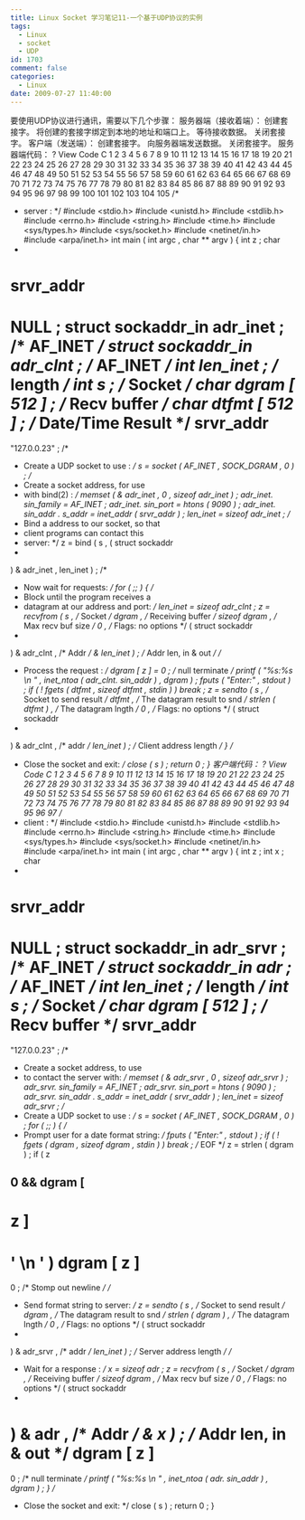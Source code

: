 ```yaml
---
title: Linux Socket 学习笔记11-一个基于UDP协议的实例
tags:
  - Linux
  - socket
  - UDP
id: 1703
comment: false
categories:
  - Linux
date: 2009-07-27 11:40:00
---
```


要使用UDP协议进行通讯，需要以下几个步骤：
服务器端（接收着端）：
创建套接字。
将创建的套接字绑定到本地的地址和端口上。
等待接收数据。
关闭套接字。
客户端（发送端）：
创建套接字。
向服务器端发送数据。
关闭套接字。
服务器端代码：
?
View Code
C
1
2
3
4
5
6
7
8
9
10
11
12
13
14
15
16
17
18
19
20
21
22
23
24
25
26
27
28
29
30
31
32
33
34
35
36
37
38
39
40
41
42
43
44
45
46
47
48
49
50
51
52
53
54
55
56
57
58
59
60
61
62
63
64
65
66
67
68
69
70
71
72
73
74
75
76
77
78
79
80
81
82
83
84
85
86
87
88
89
90
91
92
93
94
95
96
97
98
99
100
101
102
103
104
105
/*
* server :
*/
#include <stdio.h>
#include <unistd.h>
#include <stdlib.h>
#include <errno.h>
#include <string.h>
#include <time.h>
#include <sys/types.h>
#include <sys/socket.h>
#include <netinet/in.h>
#include <arpa/inet.h>
int
main
(
int
argc
,
char
**
argv
)
{
int
z
;
char
*
srvr_addr
=
NULL
;
struct
sockaddr_in adr_inet
;
/* AF_INET */
struct
sockaddr_in adr_clnt
;
/* AF_INET */
int
len_inet
;
/* length  */
int
s
;
/* Socket */
char
dgram
[
512
]
;
/* Recv buffer */
char
dtfmt
[
512
]
;
/* Date/Time Result */
srvr_addr
=
"127.0.0.23"
;
/*
* Create a UDP socket to use :
*/
s
=
socket
(
AF_INET
,
SOCK_DGRAM
,
0
)
;
/*
* Create a socket address, for use
* with bind(2) :
*/
memset
(
&
adr_inet
,
0
,
sizeof
adr_inet
)
;
adr_inet.
sin_family
=
AF_INET
;
adr_inet.
sin_port
=
htons
(
9090
)
;
adr_inet.
sin_addr
.
s_addr
=
inet_addr
(
srvr_addr
)
;
len_inet
=
sizeof
adr_inet
;
/*
* Bind a address to our socket, so that
* client programs can contact this
* server:
*/
z
=
bind
(
s
,
(
struct
sockaddr
*
)
&
adr_inet
,
len_inet
)
;
/*
* Now wait for requests:
*/
for
(
;;
)
{
/*
* Block until the program receives a
* datagram at our address and port:
*/
len_inet
=
sizeof
adr_clnt
;
z
=
recvfrom
(
s
,
/* Socket */
dgram
,
/* Receiving buffer */
sizeof
dgram
,
/* Max recv buf size */
0
,
/* Flags: no options */
(
struct
sockaddr
*
)
&
adr_clnt
,
/* Addr */
&
len_inet
)
;
/* Addr len, in & out */
/*
* Process the request :
*/
dgram
[
z
]
=
0
;
/* null terminate */
printf
(
"%s:%s
\n
"
,
inet_ntoa
(
adr_clnt.
sin_addr
)
,
dgram
)
;
fputs
(
"Enter:"
,
stdout
)
;
if
(
!
fgets
(
dtfmt
,
sizeof
dtfmt
,
stdin
)
)
break
;
z
=
sendto
(
s
,
/* Socket to send result */
dtfmt
,
/* The datagram result to snd */
strlen
(
dtfmt
)
,
/* The datagram lngth */
0
,
/* Flags: no options */
(
struct
sockaddr
*
)
&
adr_clnt
,
/* addr */
len_inet
)
;
/* Client address length */
}
/*
* Close the socket and exit:
*/
close
(
s
)
;
return
0
;
}
客户端代码：
?
View Code
C
1
2
3
4
5
6
7
8
9
10
11
12
13
14
15
16
17
18
19
20
21
22
23
24
25
26
27
28
29
30
31
32
33
34
35
36
37
38
39
40
41
42
43
44
45
46
47
48
49
50
51
52
53
54
55
56
57
58
59
60
61
62
63
64
65
66
67
68
69
70
71
72
73
74
75
76
77
78
79
80
81
82
83
84
85
86
87
88
89
90
91
92
93
94
95
96
97
/*
* client :
*/
#include <stdio.h>
#include <unistd.h>
#include <stdlib.h>
#include <errno.h>
#include <string.h>
#include <time.h>
#include <sys/types.h>
#include <sys/socket.h>
#include <netinet/in.h>
#include <arpa/inet.h>
int
main
(
int
argc
,
char
**
argv
)
{
int
z
;
int
x
;
char
*
srvr_addr
=
NULL
;
struct
sockaddr_in adr_srvr
;
/* AF_INET */
struct
sockaddr_in adr
;
/* AF_INET */
int
len_inet
;
/* length  */
int
s
;
/* Socket */
char
dgram
[
512
]
;
/* Recv buffer */
srvr_addr
=
"127.0.0.23"
;
/*
* Create a socket address, to use
* to contact the server with:
*/
memset
(
&
adr_srvr
,
0
,
sizeof
adr_srvr
)
;
adr_srvr.
sin_family
=
AF_INET
;
adr_srvr.
sin_port
=
htons
(
9090
)
;
adr_srvr.
sin_addr
.
s_addr
=
inet_addr
(
srvr_addr
)
;
len_inet
=
sizeof
adr_srvr
;
/*
* Create a UDP socket to use :
*/
s
=
socket
(
AF_INET
,
SOCK_DGRAM
,
0
)
;
for
(
;;
)
{
/*
* Prompt user for a date format string:
*/
fputs
(
"Enter:"
,
stdout
)
;
if
(
!
fgets
(
dgram
,
sizeof
dgram
,
stdin
)
)
break
;
/* EOF */
z
=
strlen
(
dgram
)
;
if
(
z
>
0
&&
dgram
[
--
z
]
==
'
\n
'
)
dgram
[
z
]
=
0
;
/* Stomp out newline */
/*
* Send format string to server:
*/
z
=
sendto
(
s
,
/* Socket to send result */
dgram
,
/* The datagram result to snd */
strlen
(
dgram
)
,
/* The datagram lngth */
0
,
/* Flags: no options */
(
struct
sockaddr
*
)
&
adr_srvr
,
/* addr */
len_inet
)
;
/* Server address length */
/*
* Wait for a response :
*/
x
=
sizeof
adr
;
z
=
recvfrom
(
s
,
/* Socket */
dgram
,
/* Receiving buffer */
sizeof
dgram
,
/* Max recv buf size */
0
,
/* Flags: no options */
(
struct
sockaddr
*
)
&
adr
,
/* Addr */
&
x
)
;
/* Addr len, in & out */
dgram
[
z
]
=
0
;
/* null terminate */
printf
(
"%s:%s
\n
"
,
inet_ntoa
(
adr.
sin_addr
)
,
dgram
)
;
}
/*
* Close the socket and exit:
*/
close
(
s
)
;
return
0
;
}